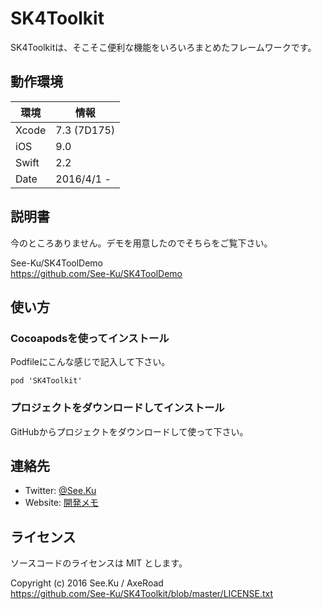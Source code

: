 
# SK4Toolkit

SK4Toolkitは、そこそこ便利な機能をいろいろまとめたフレームワークです。


## 動作環境

|環境	|情報			|
|-------|---------------|
|Xcode	|7.3 (7D175)	|
|iOS	|9.0			|
|Swift	|2.2			|
|Date	|2016/4/1 -		|


## 説明書

今のところありません。デモを用意したのでそちらをご覧下さい。

See-Ku/SK4ToolDemo  
https://github.com/See-Ku/SK4ToolDemo


## 使い方

### Cocoapodsを使ってインストール

Podfileにこんな感じで記入して下さい。

	pod 'SK4Toolkit'

### プロジェクトをダウンロードしてインストール

GitHubからプロジェクトをダウンロードして使って下さい。


## 連絡先

* Twitter: [@See.Ku](https://twitter.com/See_Ku)
* Website: [開発メモ](http://seeku.hateblo.jp/)


## ライセンス

ソースコードのライセンスは MIT とします。

Copyright (c) 2016 See.Ku / AxeRoad  
https://github.com/See-Ku/SK4Toolkit/blob/master/LICENSE.txt

